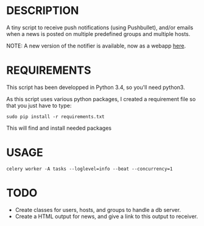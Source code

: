 DESCRIPTION
===========

A tiny script to receive push notifications (using Pushbullet), and/or emails
when a news is posted on multiple predefined groups and multiple hosts.

NOTE: A new version of the notifier is available, now as a webapp [here](https://github.com/Dubrzr/NG-Notifier).

REQUIREMENTS
============

This script has been developped in Python 3.4, so you'll need python3.

As this script uses various python packages, I created a requirement file so
that you just have to type:

```
sudo pip install -r requirements.txt
```

This will find and install needed packages

USAGE
=====

```
celery worker -A tasks --loglevel=info --beat --concurrency=1
```

TODO
====

* Create classes for users, hosts, and groups to handle a db server.
* Create a HTML output for news, and give a link to this output to receiver.
